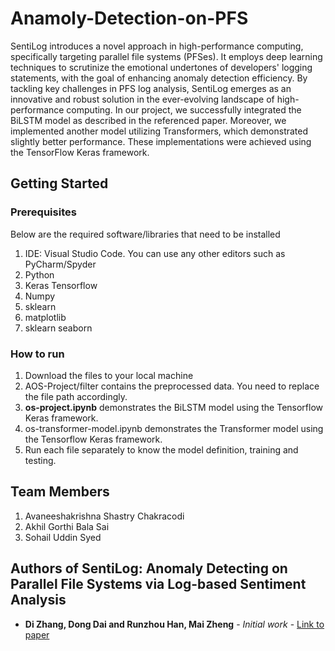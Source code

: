 # Anamoly-Detection-on-PFS

SentiLog introduces a novel approach in high-performance computing, specifically targeting parallel file systems (PFSes). It employs deep learning techniques to scrutinize the emotional undertones of developers' logging statements, with the goal of enhancing anomaly detection efficiency. By tackling key challenges in PFS log analysis, SentiLog emerges as an innovative and robust solution in the ever-evolving landscape of high-performance computing. In our project, we successfully integrated the BiLSTM model as described in the referenced paper. Moreover, we implemented another model utilizing Transformers, which demonstrated slightly better performance. These implementations were achieved using the TensorFlow Keras framework.

## Getting Started

### Prerequisites
Below are the required software/libraries that need to be installed
1. IDE: Visual Studio Code. You can use any other editors such as PyCharm/Spyder
2. Python
3. Keras Tensorflow
4. Numpy
5. sklearn
6. matplotlib
7. sklearn seaborn

### How to run
1. Download the files to your local machine
2. AOS-Project/filter contains the preprocessed data. You need to replace the file path accordingly.
3. **os-project.ipynb** demonstrates the BiLSTM model using the Tensorflow Keras framework.
5. os-transformer-model.ipynb demonstrates the Transformer model using the Tensorflow Keras framework.
6. Run each file separately to know the model definition, training and testing. 


## Team Members
1. Avaneeshakrishna Shastry Chakracodi
2. Akhil Gorthi Bala Sai
3. Sohail Uddin Syed
 

## Authors of SentiLog: Anomaly Detecting on Parallel File Systems via Log-based Sentiment Analysis

* **Di Zhang, Dong Dai and Runzhou Han, Mai Zheng** - *Initial work* - [Link to paper](https://dl.acm.org/doi/10.1145/3465332.3470873)

